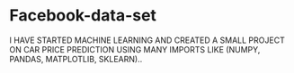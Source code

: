 # Facebook-data-set
 I HAVE STARTED MACHINE LEARNING AND CREATED A SMALL PROJECT ON CAR PRICE PREDICTION USING MANY IMPORTS LIKE (NUMPY, PANDAS, MATPLOTLIB, SKLEARN)..
